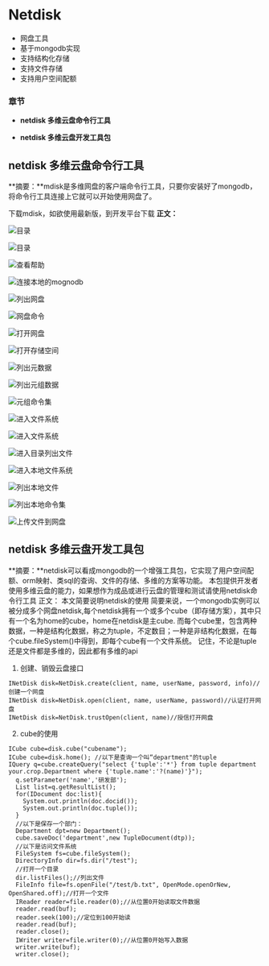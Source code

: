 # Netdisk
- 网盘工具
- 基于mongodb实现
- 支持结构化存储
- 支持文件存储
- 支持用户空间配额

### 章节
- **netdisk 多维云盘命令行工具**

- **netdisk 多维云盘开发工具包**



## netdisk 多维云盘命令行工具
**摘要：**mdisk是多维网盘的客户端命令行工具，只要你安装好了mongodb，将命令行工具连接上它就可以开始使用网盘了。

下载mdisk，如欲使用最新版，到开发平台下载 
**正文：**
 

![目录](https://github.com/carocean/cj.studio.netdisk/blob/master/document/img/00.png)

![目录](https://github.com/carocean/cj.studio.netdisk/blob/master/document/img/1.png)


![查看帮助](https://github.com/carocean/cj.studio.netdisk/blob/master/document/img/0.png)

![连接本地的mognodb](https://github.com/carocean/cj.studio.netdisk/blob/master/document/img/2.png)

![列出网盘](https://github.com/carocean/cj.studio.netdisk/blob/master/document/img/3.png)

![网盘命令](https://github.com/carocean/cj.studio.netdisk/blob/master/document/img/4.png)


![打开网盘](https://github.com/carocean/cj.studio.netdisk/blob/master/document/img/5.png)

![打开存储空间](https://github.com/carocean/cj.studio.netdisk/blob/master/document/img/6.png)

![列出元数据](https://github.com/carocean/cj.studio.netdisk/blob/master/document/img/7.png)

![列出元组数据](https://github.com/carocean/cj.studio.netdisk/blob/master/document/img/7.png)

![元组命令集](https://github.com/carocean/cj.studio.netdisk/blob/master/document/img/8.png)

![进入文件系统](https://github.com/carocean/cj.studio.netdisk/blob/master/document/img/9.png)

![进入文件系统](https://github.com/carocean/cj.studio.netdisk/blob/master/document/img/9.png)

![进入目录列出文件](https://github.com/carocean/cj.studio.netdisk/blob/master/document/img/10.png)

![进入本地文件系统](https://github.com/carocean/cj.studio.netdisk/blob/master/document/img/11.png)

![列出本地文件](https://github.com/carocean/cj.studio.netdisk/blob/master/document/img/12.png)

![列出本地命令集](https://github.com/carocean/cj.studio.netdisk/blob/master/document/img/13.png)

![上传文件到网盘](https://github.com/carocean/cj.studio.netdisk/blob/master/document/img/14.png)

## netdisk 多维云盘开发工具包

**摘要：**netdisk可以看成mongodb的一个增强工具包，它实现了用户空间配额、orm映射、类sql的查询、文件的存储、多维的方案等功能。 本包提供开发者使用多维云盘的能力，如果想作为成品或进行云盘的管理和测试请使用netdisk命令行工具 
  正文： 本文简要说明netdisk的使用 简要来说，一个mongodb实例可以被分成多个网盘netdisk,每个netdisk拥有一个或多个cube（即存储方案），其中只有一个名为home的cube，home在netdisk是主cube. 而每个cube里，包含两种数据，一种是结构化数据，称之为tuple，不定数目；一种是非结构化数据，在每个cube.fileSystem()中得到，即每个cube有一个文件系统。 记住，不论是tuple还是文件都是多维的，因此都有多维的api 
  1. 创建、销毁云盘接口

	INetDisk disk=NetDisk.create(client, name, userName, password, info)//创建一个网盘 
	INetDisk disk=NetDisk.open(client, name, userName, password)//认证打开网盘 
	INetDisk disk=NetDisk.trustOpen(client, name)//授信打开网盘

  2. cube的使用

	ICube cube=disk.cube("cubename"); 
	ICube cube=disk.home(); //以下是查询一个叫“department"的tuple 
	IQuery q=cube.createQuery("select {'tuple':'*'} from tuple department your.crop.Department where {'tuple.name':'?(name)'}");
	  q.setParameter('name','研发部');
	  List list=q.getResultList(); 
	  for(IDocument doc:list){ 
	  	System.out.println(doc.docid()); 
	  	System.out.println(doc.tuple()); 
	  } 
	  //以下是保存一个部门：
	  Department dpt=new Department(); 
	  cube.saveDoc('department',new TupleDocument(dtp));
	  //以下是访问文件系统 
	  FileSystem fs=cube.fileSystem(); 
	  DirectoryInfo dir=fs.dir("/test");
	  //打开一个目录 
	  dir.listFiles();//列出文件
	  FileInfo file=fs.openFile("/test/b.txt", OpenMode.openOrNew, OpenShared.off);//打开一个文件 
	  IReader reader=file.reader(0);//从位置0开始读取文件数据 
	  reader.read(buf); 
	  reader.seek(100);//定位到100开始读 
	  reader.read(buf); 
	  reader.close(); 
	  IWriter writer=file.writer(0);//从位置0开始写入数据 
	  writer.write(buf); 
	  writer.close();
